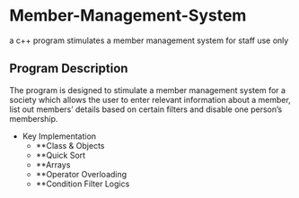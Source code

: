 # Member-Management-System
a c++ program stimulates a member management system for staff use only

## Program Description

The program is designed to stimulate a member management system for a society which allows the user to enter relevant information about a member, list out members’ details based on certain filters and disable one person’s membership.

- Key Implementation
  - **Class & Objects
  - **Quick Sort
  - **Arrays
  - **Operator Overloading
  - **Condition Filter Logics
  
